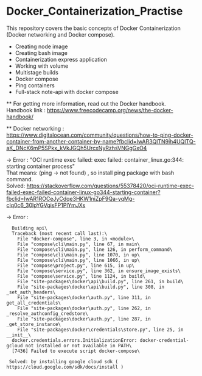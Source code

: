 # Docker_Containerization_Practise

This repository covers the basic concepts of Docker Containerization (Docker networking and Docker compose).
  * Creating node image
  * Creating bash image
  * Containerization express application
  * Working with volume
  * Multistage builds
  * Docker compose
  * Ping containers
  * Full-stack note-api with docker compose
  
** For getting more information, read out the Docker handbook.\
   Handbook link : https://www.freecodecamp.org/news/the-docker-handbook/
  
** Docker networking : \
   https://www.digitalocean.com/community/questions/how-to-ping-docker-container-from-another-container-by-name?fbclid=IwAR3QlTN9ih4UQITQ-aK_DNcK6mP5SPkx_kVkJGQh5UrcxNyRzhsVNGgGxO4
   
   -> Error : "OCI runtime exec failed: exec failed: container_linux.go:344: starting container process" \
      That means: (ping -> not found) , so install ping package with bash command.\
      Solved: https://stackoverflow.com/questions/55378420/oci-runtime-exec-failed-exec-failed-container-linux-go344-starting-container?fbclid=IwAR1ROCeJyCdqe3HKW1niZpF9Qa-yqMg-clq0c6_30lpYGVqisFP1PlYmJXs
      
   -> Error : 

      Building api\
      Traceback (most recent call last):\
        File "docker-compose", line 3, in <module>\
        File "compose\cli\main.py", line 67, in main\
        File "compose\cli\main.py", line 126, in perform_command\
        File "compose\cli\main.py", line 1070, in up\
        File "compose\cli\main.py", line 1066, in up\
        File "compose\project.py", line 615, in up\
        File "compose\service.py", line 362, in ensure_image_exists\
        File "compose\service.py", line 1124, in build\
        File "site-packages\docker\api\build.py", line 261, in build\
        File "site-packages\docker\api\build.py", line 308, in _set_auth_headers\
        File "site-packages\docker\auth.py", line 311, in get_all_credentials\
        File "site-packages\docker\auth.py", line 262, in _resolve_authconfig_credstore\
        File "site-packages\docker\auth.py", line 287, in _get_store_instance\
        File "site-packages\docker\credentials\store.py", line 25, in __init__\
      docker.credentials.errors.InitializationError: docker-credential-gcloud not installed or not available in PATH\
      [7436] Failed to execute script docker-compose\

     Solved: by installing google cloud sdk ( https://cloud.google.com/sdk/docs/install )

   
   
   
   
